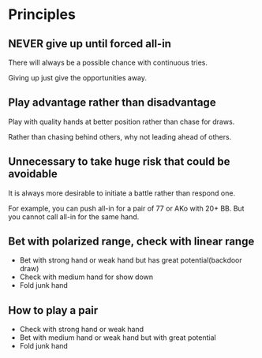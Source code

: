 # Principles

## NEVER give up until forced all-in

There will always be a possible chance with continuous tries.

Giving up just give the opportunities away.

## Play advantage rather than disadvantage

Play with quality hands at better position rather than chase for draws.

Rather than chasing behind others, why not leading ahead of others.

## Unnecessary to take huge risk that could be avoidable

It is always more desirable to initiate a battle rather than respond one.

For example, you can push all-in for a pair of 77 or AKo with 20+ BB. But you cannot call all-in for the same hand.

## Bet with polarized range, check with linear range

* Bet with strong hand or weak hand but has great potential(backdoor draw)
* Check with medium hand for show down
* Fold junk hand

## How to play a pair

* Check with strong hand or weak hand
* Bet with medium hand or weak hand but with great potential
* Fold junk hand


